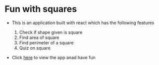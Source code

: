 <!-- @format -->

# Fun with squares

- This is an application built with react which has the following features

  1. Check if shape given is square
  1. Find area of square
  1. Find perimeter of a square
  1. Quiz on square

- Click [here](https://relaxed-yonath-213906.netlify.app/) to view the app anad have fun
